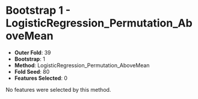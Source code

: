 # Bootstrap 1 - LogisticRegression_Permutation_AboveMean

- **Outer Fold**: 39
- **Bootstrap**: 1
- **Method**: LogisticRegression_Permutation_AboveMean
- **Fold Seed**: 80
- **Features Selected**: 0

No features were selected by this method.
